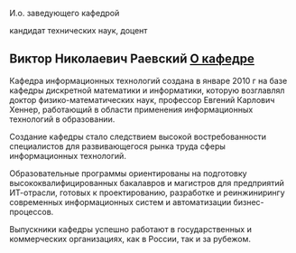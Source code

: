 И.о. заведующего кафедрой
   

 кандидат технических наук, доцент
   

**Виктор Николаевич Раевский**
[О кафедре](http://www.psu.ru/fakultety/fiziko-matematicheskij-institut/kafedry/kafedra-informatsionnykh-tekhnologij/o-kafedre)
--------------------------------------------------------------------------------------------------------------





 Кафедра информационных технологий создана в январе 2010 г на базе кафедры дискретной математики и информатики, которую возглавлял доктор физико-математических наук, профессор Евгений Карлович Хеннер, работающий в области применения информационных технологий в образовании.
   

  

 Создание кафедры стало следствием высокой востребованности специалистов для развивающегося рынка труда сферы информационных технологий.
   

  

 Образовательные программы ориентированы на подготовку высококвалифицированных бакалавров и магистров для предприятий ИТ-отрасли, готовых к проектированию, разработке и реинжинирингу современных информационных систем и автоматизации бизнес-процессов.
   

  

 Выпускники кафедры успешно работают в государственных и коммерческих организациях, как в России, так и за рубежом.